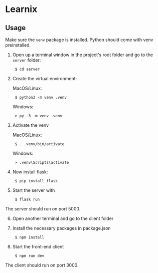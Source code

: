# Learnix

## Usage

Make sure the `venv` package is installed. Python should come with venv preinstalled.

1. Open up a terminal window in the project's root folder and go to the `server` folder:

        $ cd server

2. Create the virtual environment:

    MacOS/Linux:

        $ python3 -m venv .venv

    Windows:

        > py -3 -m venv .venv

3. Activate the venv

    MacOS/Linux: 
    
        $ . .venv/bin/activate

    Windows:

        > .venv\Scripts\activate

4. Now install flask:

        $ pip install flask

5. Start the server with

        $ flask run

The server should run on port 5000.

6. Open another terminal and go to the client folder

7. Install the necessary packages in package.json

        $ npm install

8. Start the front-end client

        $ npm run dev

The client should run on port 3000.